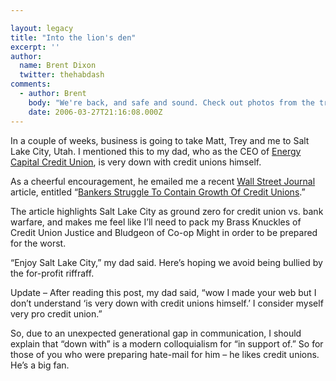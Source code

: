 ```yaml
---

layout: legacy
title: "Into the lion's den"
excerpt: ''
author:
  name: Brent Dixon
  twitter: thehabdash
comments:
  - author: Brent
    body: "We're back, and safe and sound. Check out photos from the trip \"here\":http://flickr.com/photos/trabian (under \"Salt Lake City, UT\")."
    date: 2006-03-27T21:16:08.000Z
---
```


<p>In a couple of weeks, business is going to take Matt, Trey and me to Salt Lake City, Utah. I mentioned this to my dad, who as the <span class="caps">CEO</span> of <a href="http://www.eccu.net">Energy Capital Credit Union</a>, is very down with credit unions himself.</p>
<p>As a cheerful encouragement, he emailed me a recent <a href="http://online.wsj.com/">Wall Street Journal</a> article, entitled &#8220;<a href="http://online.wsj.com/article_email/SB114170180105191121-lMyQjAxMDE2NDAxODcwMDgxWj.html">Bankers Struggle To Contain Growth Of Credit Unions</a>.&#8221;</p>
<p>The article highlights Salt Lake City as ground zero for credit union vs. bank warfare, and makes me feel like I&#8217;ll need to pack my Brass Knuckles of Credit Union Justice and Bludgeon of Co-op Might in order to be prepared for the worst.</p>
<p>&#8220;Enjoy Salt Lake City,&#8221; my dad said. Here&#8217;s hoping we avoid being bullied by the for-profit riffraff.</p>
<p><span style="font-size: 90%"><p>Update &#8211; After reading this post, my dad said, &#8220;wow I made your web but I don&#8217;t understand &#8216;is very down with credit unions himself.&#8217; I consider myself very pro credit union.&#8221; </p>
<p>So, due to an unexpected generational gap in communication, I should explain that &#8220;down with&#8221; is a modern colloquialism for &#8220;in support of.&#8221; So for those of you who were preparing hate-mail for him &#8211; he likes credit unions. He&#8217;s a big fan.</p></span></p>